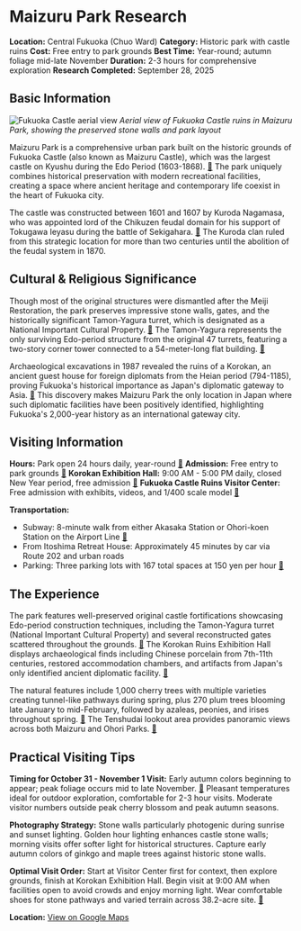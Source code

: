 # Maizuru Park Research

**Location:** Central Fukuoka (Chuo Ward)
**Category:** Historic park with castle ruins
**Cost:** Free entry to park grounds
**Best Time:** Year-round; autumn foliage mid-late November
**Duration:** 2-3 hours for comprehensive exploration
**Research Completed:** September 28, 2025

## Basic Information

![Fukuoka Castle aerial view](https://upload.wikimedia.org/wikipedia/commons/thumb/a/a4/Fukuoka_Castle_Aerial_photograph_2020.jpg/330px-Fukuoka_Castle_Aerial_photograph_2020.jpg)
*Aerial view of Fukuoka Castle ruins in Maizuru Park, showing the preserved stone walls and park layout*

Maizuru Park is a comprehensive urban park built on the historic grounds of Fukuoka Castle (also known as Maizuru Castle), which was the largest castle on Kyushu during the Edo Period (1603-1868). [🔗](https://www.japan-guide.com/e/e4806.html) The park uniquely combines historical preservation with modern recreational facilities, creating a space where ancient heritage and contemporary life coexist in the heart of Fukuoka city.

The castle was constructed between 1601 and 1607 by Kuroda Nagamasa, who was appointed lord of the Chikuzen feudal domain for his support of Tokugawa Ieyasu during the battle of Sekigahara. [🔗](https://en.wikipedia.org/wiki/Fukuoka_Castle) The Kuroda clan ruled from this strategic location for more than two centuries until the abolition of the feudal system in 1870.

## Cultural & Religious Significance

Though most of the original structures were dismantled after the Meiji Restoration, the park preserves impressive stone walls, gates, and the historically significant Tamon-Yagura turret, which is designated as a National Important Cultural Property. [🔗](https://www.crossroadfukuoka.jp/en/spot/12579) The Tamon-Yagura represents the only surviving Edo-period structure from the original 47 turrets, featuring a two-story corner tower connected to a 54-meter-long flat building. [🔗](https://www.gltjp.com/en/directory/item/12447/)

Archaeological excavations in 1987 revealed the ruins of a Korokan, an ancient guest house for foreign diplomats from the Heian period (794-1185), proving Fukuoka's historical importance as Japan's diplomatic gateway to Asia. [🔗](https://www.crossroadfukuoka.jp/en/spot/12573) This discovery makes Maizuru Park the only location in Japan where such diplomatic facilities have been positively identified, highlighting Fukuoka's 2,000-year history as an international gateway city.

## Visiting Information

**Hours:** Park open 24 hours daily, year-round [🔗](https://us.trip.com/travel-guide/attraction/fukuoka/maizuru-park-90342/)
**Admission:** Free entry to park grounds [🔗](https://www.japan-guide.com/e/e4806.html)
**Korokan Exhibition Hall:** 9:00 AM - 5:00 PM daily, closed New Year period, free admission [🔗](https://www.crossroadfukuoka.jp/en/spot/12573)
**Fukuoka Castle Ruins Visitor Center:** Free admission with exhibits, videos, and 1/400 scale model [🔗](https://www.tripadvisor.com/Attraction_Review-g14127491-d13008416-Reviews-Fukuoka_Castle_Ruins_Visitor_Center-Chuo_Fukuoka_Fukuoka_Prefecture_Kyushu.html)

**Transportation:**
- Subway: 8-minute walk from either Akasaka Station or Ohori-koen Station on the Airport Line [🔗](https://www.crossroadfukuoka.jp/en/spot/12435)
- From Itoshima Retreat House: Approximately 45 minutes by car via Route 202 and urban roads
- Parking: Three parking lots with 167 total spaces at 150 yen per hour [🔗](https://www.crossroadfukuoka.jp/en/spot/12435)

## The Experience

The park features well-preserved original castle fortifications showcasing Edo-period construction techniques, including the Tamon-Yagura turret (National Important Cultural Property) and several reconstructed gates scattered throughout the grounds. [🔗](https://en.wikipedia.org/wiki/Fukuoka_Castle) The Korokan Ruins Exhibition Hall displays archaeological finds including Chinese porcelain from 7th-11th centuries, restored accommodation chambers, and artifacts from Japan's only identified ancient diplomatic facility. [🔗](https://www.japan-experience.com/all-about-japan/fukuoka/museums-and-galleries/korokan-ruins-museum)

The natural features include 1,000 cherry trees with multiple varieties creating tunnel-like pathways during spring, plus 270 plum trees blooming late January to mid-February, followed by azaleas, peonies, and irises throughout spring. [🔗](https://matcha-jp.com/en/23787) The Tenshudai lookout area provides panoramic views across both Maizuru and Ohori Parks. [🔗](https://www.fukuoka-now.com/en/fukuoka-autumn-leaves-guide/)

## Practical Visiting Tips

**Timing for October 31 - November 1 Visit:**
Early autumn colors beginning to appear; peak foliage occurs mid to late November. [🔗](https://www.fukuoka-now.com/en/fukuoka-autumn-leaves-guide/) Pleasant temperatures ideal for outdoor exploration, comfortable for 2-3 hour visits. Moderate visitor numbers outside peak cherry blossom and peak autumn seasons.

**Photography Strategy:**
Stone walls particularly photogenic during sunrise and sunset lighting. Golden hour lighting enhances castle stone walls; morning visits offer softer light for historical structures. Capture early autumn colors of ginkgo and maple trees against historic stone walls.

**Optimal Visit Order:**
Start at Visitor Center first for context, then explore grounds, finish at Korokan Exhibition Hall. Begin visit at 9:00 AM when facilities open to avoid crowds and enjoy morning light. Wear comfortable shoes for stone pathways and varied terrain across 38.2-acre site. [🔗](https://us.trip.com/moments/detail/fukuoka-576-119625179/)

**Location:** [View on Google Maps](https://www.google.com/maps/place/Maizuru+Park/@33.5844,130.3831,17z)